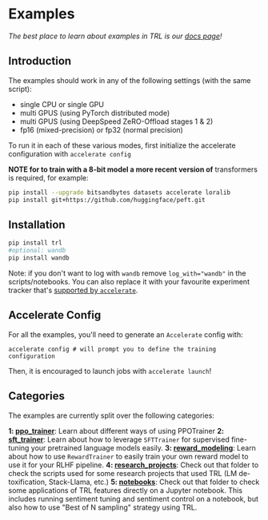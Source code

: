 # Examples

_The best place to learn about examples in TRL is our [docs page](https://huggingface.co/docs/trl/index)!_

## Introduction

The examples should work in any of the following settings (with the same script):
   - single CPU or single GPU
   - multi GPUS (using PyTorch distributed mode)
   - multi GPUS (using DeepSpeed ZeRO-Offload stages 1 & 2)
   - fp16 (mixed-precision) or fp32 (normal precision)

To run it in each of these various modes, first initialize the accelerate
configuration with `accelerate config`

**NOTE for to train with a 8-bit model a more recent version of**
transformers is required, for example:

```bash
pip install --upgrade bitsandbytes datasets accelerate loralib
pip install git+https://github.com/huggingface/peft.git
```

## Installation

```bash
pip install trl
#optional: wandb
pip install wandb
```
Note: if you don't want to log with `wandb` remove `log_with="wandb"` in the scripts/notebooks. 
You can also replace it with your favourite experiment tracker that's [supported by `accelerate`](https://huggingface.co/docs/accelerate/usage_guides/tracking).

## Accelerate Config
For all the examples, you'll need to generate an `Accelerate` config with:

```shell
accelerate config # will prompt you to define the training configuration
```

Then, it is encouraged to launch jobs with `accelerate launch`!

## Categories
The examples are currently split over the following categories:

**1: [ppo_trainer](https://github.com/lvwerra/trl/tree/main/examples/scripts/sentiment_tuning.py)**: Learn about different ways of using PPOTrainer
**2: [sft_trainer](https://github.com/lvwerra/trl/tree/main/examples/scripts/sft_trainer.py)**: Learn about how to leverage `SFTTrainer` for supervised fine-tuning your pretrained language models easily.
**3: [reward_modeling](https://github.com/lvwerra/trl/tree/main/examples/scripts/reward_trainer.py)**: Learn about how to use `RewardTrainer` to easily train your own reward model to use it for your RLHF pipeline.
**4: [research_projects](https://github.com/lvwerra/trl/tree/main/examples/research_projects)**: Check out that folder to check the scripts used for some research projects that used TRL (LM de-toxification, Stack-Llama, etc.)
**5: [notebooks](https://github.com/lvwerra/trl/tree/main/examples/notebooks)**: Check out that folder to check some applications of TRL features directly on a Jupyter notebook. This includes running sentiment tuning and sentiment control on a notebook, but also how to use "Best of N sampling" strategy using TRL.